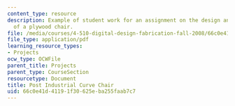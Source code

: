 ```yaml
---
content_type: resource
description: Example of student work for an assignment on the design and fabrication
  of a plywood chair.
file: /media/courses/4-510-digital-design-fabrication-fall-2008/66c0e41d41191f30625eba255faab7c7_assn3_example1.pdf
file_type: application/pdf
learning_resource_types:
- Projects
ocw_type: OCWFile
parent_title: Projects
parent_type: CourseSection
resourcetype: Document
title: Post Industrial Curve Chair
uid: 66c0e41d-4119-1f30-625e-ba255faab7c7
---
```

